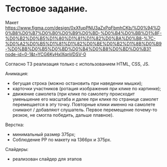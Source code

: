 # Тестовое задание.
Макет https://www.figma.com/design/0xXfupPNU3aZxPqFbmhCKb/%D0%94%D0%B8%D0%B7%D0%B0%D0%B9%D0%BD-%D0%B4%D0%BB%D1%8F-%D0%B2%D0%B5%D1%80%D1%81%D1%82%D0%BA%D0%B8-%7C-%D0%A2%D0%B5%D1%81%D1%82%D0%BE%D0%B2%D1%8B%D0%B9-%D0%BB%D0%B5%D0%BD%D0%B4%D0%B8%D0%BD%D0%B3?node-id=0-1&t=YCG6KyHxlXqnVDSV-0

Согласно ТЗ реализация только с использованием HTML, CSS, JS.

Анимация: 
- бегущая строка (можно остановить при наведении мышки);
- карточки участников (ротация изображения при клике по картинке);
- движение самолета (при клике по самолету происходит уменьшение его масштаба и далее при клике по странице самолет перемещается в эту точку. Повторные клики именно на самолете снимают / добавляют слушатель.   Первое перемещение почему-то резкое, не смогла победить, дальше плавное).

Верстка: 
- минимальный размер 375px;
- Соблюдение PP по макету на 1366px и 375px.

Слайдеры:
- реализован слайдер для этапов




